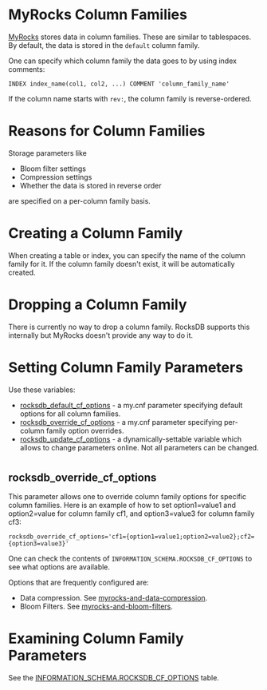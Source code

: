 # MyRocks Column Families

[MyRocks](myrocks-and-replication.md) stores data in column families. These are similar to tablespaces.
By default, the data is stored in the `default` column family.

One can specify which column family the data goes to by using index comments:

```
INDEX index_name(col1, col2, ...) COMMENT 'column_family_name'
```

If the column name starts with `rev:`, the column family is reverse-ordered.

#

# Reasons for Column Families

Storage parameters like

* Bloom filter settings
* Compression settings
* Whether the data is stored in reverse order

are specified on a per-column family basis.

#

# Creating a Column Family

When creating a table or index, you can specify the name of the column family for it. If the column family doesn't exist, it will be automatically created.

#

# Dropping a Column Family

There is currently no way to drop a column family.
RocksDB supports this internally but MyRocks doesn't provide any way to do it.

#

# Setting Column Family Parameters

Use these variables:

* [rocksdb_default_cf_options](myrocks-system-variables.md#rocksdb_default_cf_options) - a my.cnf parameter specifying default options for all column families.
* [rocksdb_override_cf_options](myrocks-system-variables.md#rocksdb_override_cf_options) - a my.cnf parameter specifying per-column family option overrides.
* [rocksdb_update_cf_options](myrocks-system-variables.md#rocksdb_update_cf_options) - a dynamically-settable variable which allows to change parameters online. Not all parameters can be changed.

#

## rocksdb_override_cf_options

This parameter allows one to override column family options for specific column families.
Here is an example of how to set option1=value1 and option2=value for column family cf1, and option3=value3 for column family cf3:

```
rocksdb_override_cf_options='cf1={option1=value1;option2=value2};cf2={option3=value3}'
```

One can check the contents of `INFORMATION_SCHEMA.ROCKSDB_CF_OPTIONS` to see what options are available.

Options that are frequently configured are:

* Data compression. See [myrocks-and-data-compression](myrocks-and-data-compression.md).
* Bloom Filters. See [myrocks-and-bloom-filters](myrocks-and-bloom-filters.md).

#

# Examining Column Family Parameters

See the [INFORMATION_SCHEMA.ROCKSDB_CF_OPTIONS](../../sql-statements-and-structure/sql-statements/administrative-sql-statements/system-tables/information-schema/information-schema-tables/information-schema-myrocks-tables/information-schema-rocksdb_cf_options-table.md) table.